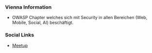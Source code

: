 ### Vienna Information

- OWASP Chapter welches sich mit Security in allen Bereichen (Web, Mobile, Social, AI) beschäftigt.

### Social Links

- [Meetup](https://www.meetup.com/meetup-owasp-vienna-chapter/)
